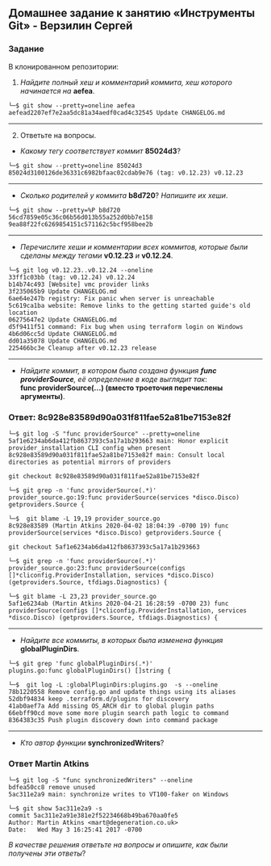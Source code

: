 ## Домашнее задание к занятию «Инструменты Git» - Верзилин Сергей

### Задание

В клонированном репозитории:
1. *Найдите полный хеш и комментарий коммита, хеш которого начинается на* **aefea**.  
```
└─$ git show --pretty=oneline aefea                                                                                             
aefead2207ef7e2aa5dc81a34aedf0cad4c32545 Update CHANGELOG.md
```
***
2. Ответьте на вопросы.
 * *Какому тегу соответствует коммит* **85024d3**?
```
└─$ git show --pretty=oneline 85024d3                                                                                           
85024d3100126de36331c6982bfaac02cdab9e76 (tag: v0.12.23) v0.12.23
```
***
 * *Сколько родителей у коммита* **b8d720**? *Напишите их хеши*.
```
└─$ git show --pretty=%P b8d720
56cd7859e05c36c06b56d013b55a252d0bb7e158 9ea88f22fc6269854151c571162c5bcf958bee2b
```
***
 * *Перечислите хеши и комментарии всех коммитов, которые были сделаны между тегами* **v0.12.23** *и* **v0.12.24**.

```
└─$ git log v0.12.23..v0.12.24 --oneline                                                                                        
33ff1c03bb (tag: v0.12.24) v0.12.24
b14b74c493 [Website] vmc provider links
3f235065b9 Update CHANGELOG.md
6ae64e247b registry: Fix panic when server is unreachable
5c619ca1ba website: Remove links to the getting started guide's old location
06275647e2 Update CHANGELOG.md
d5f9411f51 command: Fix bug when using terraform login on Windows
4b6d06cc5d Update CHANGELOG.md
dd01a35078 Update CHANGELOG.md
225466bc3e Cleanup after v0.12.23 release
```
***
 * *Найдите коммит, в котором была создана функция **func providerSource**, её определение в коде выглядит так*:  
   **func providerSource(...) (вместо троеточия перечислены аргументы)**.
### Ответ: 8c928e83589d90a031f811fae52a81be7153e82f
```
└─$ git log -S "func providerSource" --pretty=oneline                                                              
5af1e6234ab6da412fb8637393c5a17a1b293663 main: Honor explicit provider_installation CLI config when present
8c928e83589d90a031f811fae52a81be7153e82f main: Consult local directories as potential mirrors of providers
```
```git checkout 8c928e83589d90a031f811fae52a81be7153e82f``` 

``` 
└─$ git grep -n 'func providerSource(.*)'                                                                          
provider_source.go:19:func providerSource(services *disco.Disco) getproviders.Source {
```
```
└─$  git blame -L 19,19 provider_source.go                                                                         
8c928e83589 (Martin Atkins 2020-04-02 18:04:39 -0700 19) func providerSource(services *disco.Disco) getproviders.Source {
```
```git checkout 5af1e6234ab6da412fb8637393c5a17a1b293663```
```
└─$ git grep -n 'func providerSource(.*)'                                                                          
provider_source.go:23:func providerSource(configs []*cliconfig.ProviderInstallation, services *disco.Disco) (getproviders.Source, tfdiags.Diagnostics) {
```
```
└─$ git blame -L 23,23 provider_source.go                                                                        
5af1e6234ab (Martin Atkins 2020-04-21 16:28:59 -0700 23) func providerSource(configs []*cliconfig.ProviderInstallation, services *disco.Disco) (getproviders.Source, tfdiags.Diagnostics) {
```
***
 * *Найдите все коммиты, в которых была изменена функция* **globalPluginDirs**.
```
└─$ git grep 'func globalPluginDirs(.*)'
plugins.go:func globalPluginDirs() []string {
```
```
└─$  git log -L :globalPluginDirs:plugins.go  -s --oneline                                                         
78b1220558 Remove config.go and update things using its aliases
52dbf94834 keep .terraform.d/plugins for discovery
41ab0aef7a Add missing OS_ARCH dir to global plugin paths
66ebff90cd move some more plugin search path logic to command
8364383c35 Push plugin discovery down into command package
```
***
 * *Кто автор функции* **synchronizedWriters**?
### Ответ Martin Atkins
```
└─$ git log -S "func synchronizedWriters" --oneline
bdfea50cc8 remove unused
5ac311e2a9 main: synchronize writes to VT100-faker on Windows
```
```
└─$ git show 5ac311e2a9 -s
commit 5ac311e2a91e381e2f52234668b49ba670aa0fe5
Author: Martin Atkins <mart@degeneration.co.uk>
Date:   Wed May 3 16:25:41 2017 -0700
```
*В качестве решения ответьте на вопросы и опишите, как были получены эти ответы*?
